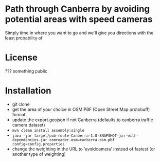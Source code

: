 # Path through Canberra by avoiding potential areas with speed cameras

Simply time in where you want to go and we'll give you directions with the least probability of 

# License

??? something public

# Installation

 * git clone
 * get the area of your choice in OSM PBF (Open Street Map protobuff) format 
 * update the export.geojson if not Canberra (defaults to canberra traffic camera dataset)
 * `mvn clean install assembly:single`
 * `java -jar target/pub-route-Canberra-1.0-SNAPSHOT-jar-with-dependencies.jar osmreader.osm=canberra.osm.pbf config=config.properties`
 * change the weighting in the URL to 'avoidcamera' instead of fastest (or another type of weighting)
